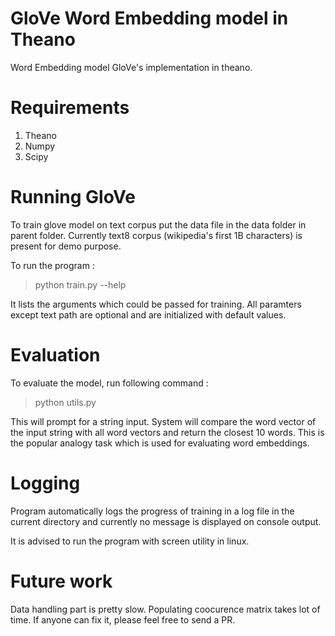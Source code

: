 # GloVe Word Embedding model in Theano

Word Embedding model GloVe's implementation in theano. 

# Requirements

1. Theano
2. Numpy
3. Scipy

# Running GloVe

To train glove model on text corpus put the data file in the data folder in parent folder. Currently text8 corpus (wikipedia's first 1B characters) is present for demo purpose. 

To run the program :

> python train.py --help

It lists the arguments which could be passed for training. All paramters except text path are optional and are initialized with default values.

# Evaluation

To evaluate the model, run following command :

> python utils.py

This will prompt for a string input. System will compare the word vector of the input string with all word vectors and return the closest 10 words. This is the popular analogy task which is used for evaluating word embeddings.

# Logging

Program automatically logs the progress of training in a log file in the current directory and currently no message is displayed on console output. 

It is advised to run the program with screen utility in linux.

# Future work 

Data handling part is pretty slow. Populating coocurence matrix takes lot of time. If anyone can fix it, please feel free to send a PR.
